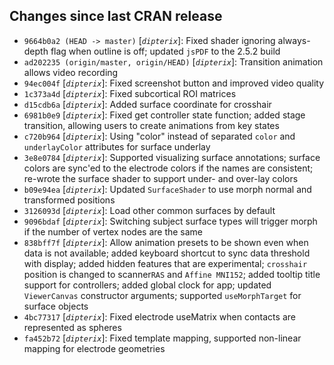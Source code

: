 ## Changes since last CRAN release
* `9664b0a2 (HEAD -> master)` [_`dipterix`_]: Fixed shader ignoring always-depth flag when outline is off; updated `jsPDF` to the 2.5.2 build
* `ad202235 (origin/master, origin/HEAD)` [_`dipterix`_]: Transition animation allows video recording
* `94ec004f` [_`dipterix`_]: Fixed screenshot button and improved video quality
* `1c373a4d` [_`dipterix`_]: Fixed subcortical ROI matrices
* `d15cdb6a` [_`dipterix`_]: Added surface coordinate for crosshair
* `6981b0e9` [_`dipterix`_]: Fixed get controller state function; added stage transition, allowing users to create animations from key states
* `c720b964` [_`dipterix`_]: Using "color" instead of separated `color` and `underlayColor` attributes for surface underlay
* `3e8e0784` [_`dipterix`_]: Supported visualizing surface annotations; surface colors are sync'ed to the electrode colors if the names are consistent; re-wrote the surface shader to support under- and over-lay colors
* `b09e94ea` [_`dipterix`_]: Updated `SurfaceShader` to use morph normal and transformed positions
* `3126093d` [_`dipterix`_]: Load other common surfaces by default
* `9096bdaf` [_`dipterix`_]: Switching subject surface types will trigger morph if the number of vertex nodes are the same
* `838bff7f` [_`dipterix`_]: Allow animation presets to be shown even when data is not available; added keyboard shortcut to sync data threshold with display; added hidden features that are experimental; `crosshair` position is changed to scanner`RAS` and `Affine MNI152`; added tooltip title support for controllers; added global clock for app; updated `ViewerCanvas` constructor arguments; supported `useMorphTarget` for surface objects
* `4bc77317` [_`dipterix`_]: Fixed electrode useMatrix when contacts are represented as spheres
* `fa452b72` [_`dipterix`_]: Fixed template mapping, supported non-linear mapping for electrode geometries